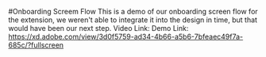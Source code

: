 #Onboarding Screem Flow
This is a demo of our onboarding screen flow for the extension, we weren't able to integrate it into the design in time, but that would have been our next step.
Video Link:
Demo Link: https://xd.adobe.com/view/3d0f5759-ad34-4b66-a5b6-7bfeaec49f7a-685c/?fullscreen
